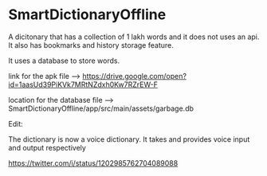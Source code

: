# SmartDictionaryOffline
A dicitonary that has a collection of 1 lakh words and it does not uses an api. It also has bookmarks and history storage feature.

It uses a database to store words.

link for the apk file -->
https://drive.google.com/open?id=1aasUd39PiKVk7MRtNZdxh0Kw7RZrEW-F

location for the database file --> SmartDictionaryOffline/app/src/main/assets/garbage.db


Edit:

The dictionary is now a voice dictionary. It takes and provides voice input and output respectively

https://twitter.com/i/status/1202985762704089088
